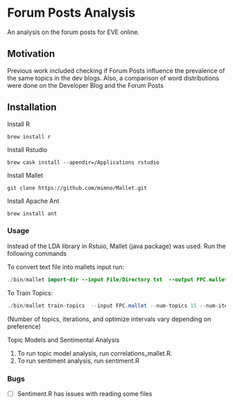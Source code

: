 # Forum Posts Analysis
An analysis on the forum posts for EVE online.

## Motivation
Previous work included checking if Forum Posts influence the prevalence of the same topics in the dev blogs. Also, a comparison of word distributions were done on the Developer Blog and the Forum Posts


## Installation 
Install R 

```Terminal 
brew install r 
```

Install Rstudio

```Terminal 
brew cask install --apendir=/Applications rstudio
```
Install Mallet 
```Git
git clone https://github.com/mimno/Mallet.git
```

Install Apache Ant 
```Terminal 
brew install ant 
```


### Usage 
Instead of the LDA library in Rstuio, Mallet (java package) was used. Run the following commands 

To convert text file into mallets input run:
```java 
./bin/mallet import-dir --input File/Directory.txt  --output FPC.mallet --keep-sequence --remove-stopwords
```

To Train Topics: 
```java
./bin/mallet train-topics  --input FPC.mallet --num-topics 15 --num-iterations 330 --optimize-interval 15 --output-state topic-state.gz --output-topic-keys FPC_keys.txt --output-doc-topics FPC_comp.txt
```
(Number of topics, iterations, and optimize intervals vary depending on preference)

Topic Models and Sentimental Analysis 
1. To run topic model analysis, run correlations_mallet.R. 
2. To run sentiment analysis, run sentiment.R

### Bugs
- [ ] Sentiment.R has issues with reading some files 
